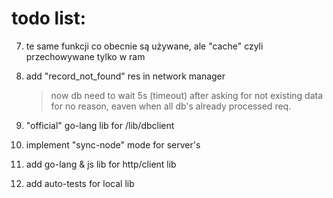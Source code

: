 # todo list:

7. te same funkcji co obecnie są używane, ale "cache"
czyli przechowywane tylko w ram

5. add "record_not_found" res in network manager
    > now db need to wait 5s (timeout) after asking
    for not existing data for no reason, eaven when all db's
    already processed req.
     
1. "official" go-lang lib for /lib/dbclient
2. implement "sync-node" mode for server's
3. add go-lang & js lib for http/client lib
4. add auto-tests for local lib
